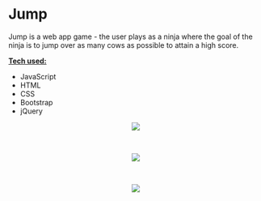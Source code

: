 # Jump

Jump is a web app game - the user plays as a ninja where the goal of the ninja is to jump over as many cows as possible to attain a high score.

<b><ins>Tech used:</ins></b>
* JavaScript
* HTML
* CSS
* Bootstrap
* jQuery

<p align="center">
  <img src="https://github.com/bensadel/jump/assets/95494769/f112cea5-030c-4b5b-a8c1-ad247b318aad">
</p>
<br>
<p align="center">
  <img src="https://github.com/bensadel/jump/assets/95494769/7e3b2e77-096d-4dfc-83d1-f51ccbadc212">
</p>
<br>
<p align="center">
  <img src="https://github.com/bensadel/jump/assets/95494769/2de97949-dd39-40fb-bf3f-fa442d0dd719">
</p>


